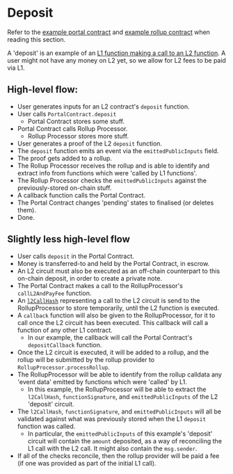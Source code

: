# Deposit


Refer to the [example portal contract](./appendix/portal-contract.md) and [example rollup contract](../erc20/appendix/rollup-processor.md) when reading this section.


A 'deposit' is an example of an [L1 function making a call to an L2 function](../../architecture/contracts/l1-calls.md#l1----l2-calls). A user might not have any money on L2 yet, so we allow for L2 fees to be paid via L1.

## High-level flow:

- User generates inputs for an L2 contract's `deposit` function.
- User calls `PortalContract.deposit`
  - Portal Contract stores some stuff.
- Portal Contract calls Rollup Processor.
  - Rollup Processor stores more stuff.
- User generates a proof of the L2 `deposit` function.
- The `deposit` function emits an event via the `emittedPublicInputs` field.
- The proof gets added to a rollup.
- The Rollup Processor receives the rollup and is able to identify and extract info from functions which were 'called by L1 functions'.
- The Rollup Processor checks the `emittedPublicInputs` against the previously-stored on-chain stuff.
- A callback function calls the Portal Contract.
- The Portal Contract changes 'pending' states to finalised (or deletes them).
- Done.

## Slightly less high-level flow

- User calls `deposit` in the Portal Contract.
- Money is transferred-to and held by the Portal Contract, in escrow.
- An L2 circuit must also be executed as an off-chain counterpart to this on-chain deposit, in order to create a private note.
- The Portal Contract makes a call to the RollupProcessor's `callL2AndPayFee` function.
- An [`l2CallHash`](../../architecture/contracts/transactions.md#callstackitemhash) representing a call to the L2 circuit is send to the RollupProcessor to store temporarily, until the L2 function is executed.
- A `callback` function will also be given to the RollupProcessor, for it to call once the L2 circuit has been executed. This callback will call a function of any other L1 contract.
  - In our example, the callback will call the Portal Contract's `depositCallback` function.
- Once the L2 circuit is executed, it will be added to a rollup, and the rollup will be submitted by the rollup provider to `RollupProcessor.processRollup`.
- The RollupProcessor will be able to identify from the rollup calldata any 'event data' emitted by functions which were 'called' by L1.
  - In this example, the RollupProcessor will be able to extract the `l2CallHash`, `functionSignature`, and `emittedPublicInputs` of the L2 'deposit' circuit.
- The `l2CallHash`, `functionSignature`, and `emittedPublicInputs` will all be validated against what was previously stored when the L1 `deposit` function was called.
  - In particular, the `emittedPublicInputs` of this example's 'deposit' circuit will contain the `amount` deposited, as a way of reconciling the L1 call with the L2 call. It might also contain the `msg.sender`.
- If all of the checks reconcile, then the rollup provider will be paid a fee (if one was provided as part of the initial L1 call).



